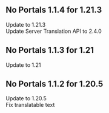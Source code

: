 ## No Portals 1.1.4 for 1.21.3

Update to 1.21.3  
Update Server Translation API to 2.4.0


## No Portals 1.1.3 for 1.21

Update to 1.21


## No Portals 1.1.2 for 1.20.5

Update to 1.20.5  
Fix translatable text  
